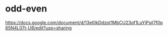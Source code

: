 # odd-even
https://docs.google.com/document/d/13el0kDdzot1MbCU23qf1LuYiPsjl7f0p65N4L07t-U8/edit?usp=sharing